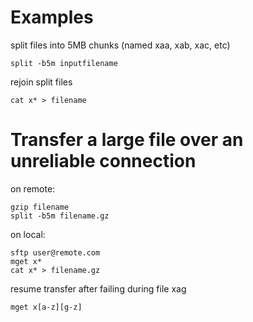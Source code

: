 # Examples

split files into 5MB chunks (named xaa, xab, xac, etc)

    split -b5m inputfilename

rejoin split files

    cat x* > filename

# Transfer a large file over an unreliable connection

on remote:

    gzip filename
    split -b5m filename.gz

on local:

    sftp user@remote.com
    mget x*
    cat x* > filename.gz

resume transfer after failing during file xag

    mget x[a-z][g-z]
